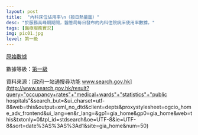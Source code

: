 ```yaml
---
layout: post
title:  "內科床位佔用率\n（按日熱量圖）"
desc: "於服務高峰期期間，醫管局每日發布的內科住院病床使用率數據。"
tags: [醫療服務實況]
img: pic01.jpg
level: 第一級
---
```


<script src='https://tmroyal.github.io/Chart.HeatMap/Chart.HeatMap.S.min.js'></script>

<canvas id="container" style="min-height: {{ site.data.MEDOCCUPANCY | size | minus: 1 | times: 10 | plus: 150 }}px; min-width: 440px; max-width: 880px; margin: 0 auto"></canvas>


[原始數據](https://docs.google.com/spreadsheets/d/e/2PACX-1vRpbqc-2MwM-s9JtgXKFbfNmNOaTkve2rPmUxZvMoiJdYTJENStLX1W6i47mb-RURj3Or2oXRjPLhgD/pubhtml?gid=0&amp;single=true&amp;widget=true&amp;headers=false)

數據等級：[第一級](/faq/#datalevel)

資料來源：[政府一站通搜尋功能 www.search.gov.hk](http://www.search.gov.hk/result?query="occupancy+rates"+"medical+wards"+"statistics"+"public hospitals"&search_but=&ui_charset=utf-8&web=this&output=xml_no_dtd&client=depts&proxystylesheet=ogcio_home_adv_frontend&ui_lang=en&r_lang=&gp1=gia_home&gp0=gia_home&web=this&txtonly=0&tpl_id=stdsearch&oe=UTF-8&ie=UTF-8&sort=date%3AS%3AS%3Ad1&site=gia_home&num=50)
  
<script>
  function ctx(elementId){
    return document.getElementById(elementId).getContext('2d');
  }

  // completely arbitrary data
  var data = {{ site.data.MEDOCCUPANCY | jsonify }};
  var matrixData = {};
  
  for (var i in data){
    if (i == 0){
      var labels = data[i];
      labels.splice(0,1);
      matrixData.labels = labels;
      matrixData.datasets = [];
    }else{
      var occupancies = data[data.length-i]; // invert order
      var label = occupancies.splice(0,1);
      for (var j in occupancies){
        occupancies[j] = parseInt(occupancies[j].match(/([0-9]*)/g)[0]);
        if (!occupancies[j])
          occupancies[j] = 0;
      }
      matrixData.datasets.push({
        label: label,
        data: occupancies
      })
      console.log(occupancies);
    }
      
      if (i > 60) // too many entries already
        break;  //abort
  }

  var sampleChart = new Chart(ctx('container')).HeatMap(matrixData, {
    responsive: false,
    labelScale: 0.6,
    rounded: true,
    options: {
      scales: {
        xAxes:[{ position: 'top' }]
      }
    }    
  });
</script>
